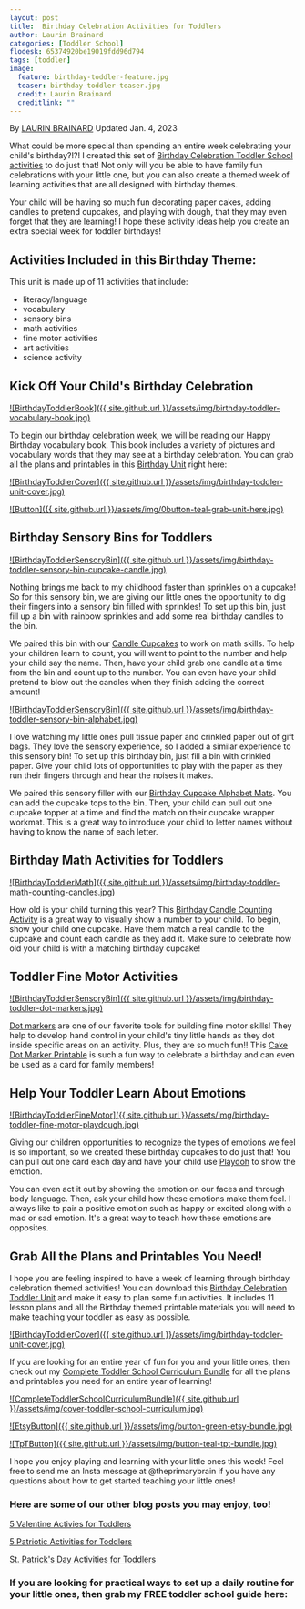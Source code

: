 ```yaml
---
layout: post
title:  Birthday Celebration Activities for Toddlers
author: Laurin Brainard
categories: [Toddler School]
flodesk: 65374920be19019fdd96d794
tags: [toddler]
image:
  feature: birthday-toddler-feature.jpg
  teaser: birthday-toddler-teaser.jpg
  credit: Laurin Brainard
  creditlink: ""
---
```

By [LAURIN BRAINARD](https://theprimarybrain.com/menu/about/) Updated Jan. 4, 2023

What could be more special than spending an entire week celebrating your child's birthday?!?! I created this set of [Birthday Celebration Toddler School activities](https://www.teacherspayteachers.com/Product/50-off-48hr-Birthday-Celebration-Toddler-School-Activities-Preschool-Lesson-10796299?utm_source=PB%20Blog&utm_campaign=Birthday%20Toddler%20Blog) to do just that! Not only will you be able to have family fun celebrations with your little one, but you can also create a themed week of learning activities that are all designed with birthday themes. 

Your child will be having so much fun decorating paper cakes, adding candles to pretend cupcakes, and playing with dough, that they may even forget that they are learning! I hope these activity ideas help you create an extra special week for toddler birthdays!

## Activities Included in this Birthday Theme:
This unit is made up of 11 activities that include:
- literacy/language 
- vocabulary
- sensory bins 
- math activities
- fine motor activities
- art activities
- science activity

## Kick Off Your Child's Birthday Celebration

[![BirthdayToddlerBook]({{ site.github.url }}/assets/img/birthday-toddler-vocabulary-book.jpg)](https://www.teacherspayteachers.com/Product/50-off-48hr-Birthday-Celebration-Toddler-School-Activities-Preschool-Lesson-10796299?utm_source=PB%20Blog&utm_campaign=Birthday%20Toddler%20Blog)

To begin our birthday celebration week, we will be reading our Happy Birthday vocabulary book. This book includes a variety of pictures and vocabulary words that they may see at a birthday celebration. You can grab all the plans and printables in this [Birthday Unit](https://www.teacherspayteachers.com/Product/50-off-48hr-Birthday-Celebration-Toddler-School-Activities-Preschool-Lesson-10796299?utm_source=PB%20Blog&utm_campaign=Birthday%20Toddler%20Blog) right here:

[![BirthdayToddlerCover]({{ site.github.url }}/assets/img/birthday-toddler-unit-cover.jpg)](https://www.teacherspayteachers.com/Product/50-off-48hr-Birthday-Celebration-Toddler-School-Activities-Preschool-Lesson-10796299?utm_source=PB%20Blog&utm_campaign=Birthday%20Toddler%20Blog)

[![Button]({{ site.github.url }}/assets/img/0button-teal-grab-unit-here.jpg)](https://www.teacherspayteachers.com/Product/50-off-48hr-Birthday-Celebration-Toddler-School-Activities-Preschool-Lesson-10796299?utm_source=PB%20Blog&utm_campaign=Birthday%20Toddler%20Blog)

## Birthday Sensory Bins for Toddlers
[![BirthdayToddlerSensoryBin]({{ site.github.url }}/assets/img/birthday-toddler-sensory-bin-cupcake-candle.jpg)](https://www.teacherspayteachers.com/Product/50-off-48hr-Birthday-Celebration-Toddler-School-Activities-Preschool-Lesson-10796299?utm_source=PB%20Blog&utm_campaign=Birthday%20Toddler%20Blog)

Nothing brings me back to my childhood faster than sprinkles on a cupcake! So for this sensory bin, we are giving our little ones the opportunity to dig their fingers into a sensory bin filled with sprinkles! To set up this bin, just fill up a bin with rainbow sprinkles and add some real birthday candles to the bin. 

We paired this bin with our [Candle Cupcakes](https://www.teacherspayteachers.com/Product/50-off-48hr-Birthday-Celebration-Toddler-School-Activities-Preschool-Lesson-10796299?utm_source=PB%20Blog&utm_campaign=Birthday%20Toddler%20Blog) to work on math skills. To help your children learn to count, you will want to point to the number and help your child say the name. Then, have your child grab one candle at a time from the bin and count up to the number. You can even have your child pretend to blow out the candles when they finish adding the correct amount!

[![BirthdayToddlerSensoryBin]({{ site.github.url }}/assets/img/birthday-toddler-sensory-bin-alphabet.jpg)](https://www.teacherspayteachers.com/Product/50-off-48hr-Birthday-Celebration-Toddler-School-Activities-Preschool-Lesson-10796299?utm_source=PB%20Blog&utm_campaign=Birthday%20Toddler%20Blog)

I love watching my little ones pull tissue paper and crinkled paper out of gift bags. They love the sensory experience, so I added a similar experience to this sensory bin! To set up this birthday bin, just fill a bin with crinkled paper. Give your child lots of opportunities to play with the paper as they run their fingers through and hear the noises it makes. 

We paired this sensory filler with our [Birthday Cupcake Alphabet Mats](https://www.teacherspayteachers.com/Product/50-off-48hr-Birthday-Celebration-Toddler-School-Activities-Preschool-Lesson-10796299?utm_source=PB%20Blog&utm_campaign=Birthday%20Toddler%20Blog). You can add the cupcake tops to the bin. Then, your child can pull out one cupcake topper at a time and find the match on their cupcake wrapper workmat. This is a great way to introduce your child to letter names without having to know the name of each letter. 

## Birthday Math Activities for Toddlers

[![BirthdayToddlerMath]({{ site.github.url }}/assets/img/birthday-toddler-math-counting-candles.jpg)](https://www.teacherspayteachers.com/Product/50-off-48hr-Birthday-Celebration-Toddler-School-Activities-Preschool-Lesson-10796299?utm_source=PB%20Blog&utm_campaign=Birthday%20Toddler%20Blog)

How old is your child turning this year? This [Birthday Candle Counting Activity](https://www.teacherspayteachers.com/Product/50-off-48hr-Birthday-Celebration-Toddler-School-Activities-Preschool-Lesson-10796299?utm_source=PB%20Blog&utm_campaign=Birthday%20Toddler%20Blog) is a great way to visually show a number to your child. To begin, show your child one cupcake. Have them match a real candle to the cupcake and count each candle as they add it. Make sure to celebrate how old your child is with a matching birthday cupcake!

## Toddler Fine Motor Activities

[![BirthdayToddlerSensoryBin]({{ site.github.url }}/assets/img/birthday-toddler-dot-markers.jpg)](https://www.teacherspayteachers.com/Product/50-off-48hr-Birthday-Celebration-Toddler-School-Activities-Preschool-Lesson-10796299?utm_source=PB%20Blog&utm_campaign=Birthday%20Toddler%20Blog)

[Dot markers](https://amzn.to/3NQtdwf) are one of our favorite tools for building fine motor skills! They help to develop hand control in your child's tiny little hands as they dot inside specific areas on an activity. Plus, they are so much fun!! This [Cake Dot Marker Printable](https://www.teacherspayteachers.com/Product/50-off-48hr-Birthday-Celebration-Toddler-School-Activities-Preschool-Lesson-10796299?utm_source=PB%20Blog&utm_campaign=Birthday%20Toddler%20Blog) is such a fun way to celebrate a birthday and can even be used as a card for family members!

## Help Your Toddler Learn About Emotions

[![BirthdayToddlerFineMotor]({{ site.github.url }}/assets/img/birthday-toddler-fine-motor-playdough.jpg)](https://www.teacherspayteachers.com/Product/50-off-48hr-Birthday-Celebration-Toddler-School-Activities-Preschool-Lesson-10796299?utm_source=PB%20Blog&utm_campaign=Birthday%20Toddler%20Blog)

Giving our children opportunities to recognize the types of emotions we feel is so important, so we created these birthday cupcakes to do just that! You can pull out one card each day and have your child use [Playdoh](https://amzn.to/3tQoG5X) to show the emotion. 

You can even act it out by showing the emotion on our faces and through body language. Then, ask your child how these emotions make them feel. I always like to pair a positive emotion such as happy or excited along with a mad or sad emotion. It's a great way to teach how these emotions are opposites. 

## Grab All the Plans and Printables You Need!

I hope you are feeling inspired to have a week of learning through birthday celebration themed activities! You can download this [Birthday Celebration Toddler Unit](https://www.teacherspayteachers.com/Product/50-off-48hr-Birthday-Celebration-Toddler-School-Activities-Preschool-Lesson-10796299?utm_source=PB%20Blog&utm_campaign=Birthday%20Toddler%20Blog) and make it easy to plan some fun activities. It includes 11 lesson plans and all the Birthday themed printable materials you will need to make teaching your toddler as easy as possible. 

[![BirthdayToddlerCover]({{ site.github.url }}/assets/img/birthday-toddler-unit-cover.jpg)](https://www.teacherspayteachers.com/Product/50-off-48hr-Birthday-Celebration-Toddler-School-Activities-Preschool-Lesson-10796299?utm_source=PB%20Blog&utm_campaign=Birthday%20Toddler%20Blog)

If you are looking for an entire year of fun for you and your little ones, then check out my [Complete Toddler School Curriculum Bundle](https://www.teacherspayteachers.com/Product/The-Complete-Toddler-School-Curriculum-Preschool-Activities-Lesson-Plans-9277137?st=d4f10691f6220ae963d64a0926662e73&utm_source=PB%20BLOG&utm_campaign=Complete%20Toddler%20Bundle%20TextLink) for all the plans and printables you need for an entire year of learning!

[![CompleteToddlerSchoolCurriculumBundle]({{ site.github.url }}/assets/img/cover-toddler-school-curriculum.jpg)](https://www.teacherspayteachers.com/Product/The-Complete-Toddler-School-Curriculum-Preschool-Activities-Lesson-Plans-9277137?st=d4f10691f6220ae963d64a0926662e73&utm_source=PB%20BLOG&utm_campaign=Complete%20Toddler%20Bundle%20Cover)

[![EtsyButton]({{ site.github.url }}/assets/img/button-green-etsy-bundle.jpg)](https://theprimarybrain.etsy.com/listing/1575955240)

[![TpTButton]({{ site.github.url }}/assets/img/button-teal-tpt-bundle.jpg)](https://www.teacherspayteachers.com/Product/The-Complete-Toddler-School-Curriculum-Preschool-Activities-Lesson-Plans-9277137?st=d4f10691f6220ae963d64a0926662e73&utm_source=PB%20BLOG&utm_campaign=Complete%20Toddler%20Bundle%20Button)

I hope you enjoy playing and learning with your little ones this week! Feel free to send me an Insta message at @theprimarybrain if you have any questions about how to get started teaching your little ones!

### Here are some of our other blog posts you may enjoy, too!

[5 Valentine Activies for Toddlers](https://theprimarybrain.com/toddler%20school/2023/02/12/Valentine-Toddler-Activites/)

[5 Patriotic Activities for Toddlers](https://theprimarybrain.com/toddler%20school/2022/11/08/Patriotic-Toddler-Activities/)

[St. Patrick's Day Activities for Toddlers](https://theprimarybrain.com/toddler%20school/2023/02/23/St-Patricks-Day-Toddler-Activities/)

### If you are looking for practical ways to set up a daily routine for your little ones, then grab my FREE toddler school guide here:
